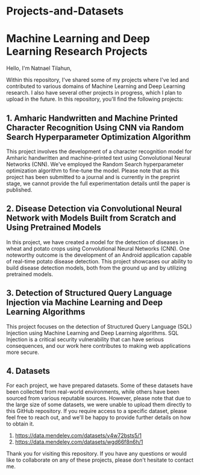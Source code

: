 # Projects-and-Datasets

# Machine Learning and Deep Learning Research Projects

Hello, I'm Natnael Tilahun,

Within this repository, I've shared some of my projects where I've led and contributed to various domains of Machine Learning and Deep Learning research. I also have several other projects in progress, which I plan to upload in the future. In this repository, you'll find the following projects:

## 1. Amharic Handwritten and Machine Printed Character Recognition Using CNN via Random Search Hyperparameter Optimization Algorithm

This project involves the development of a character recognition model for Amharic handwritten and machine-printed text using Convolutional Neural Networks (CNN). We've employed the Random Search hyperparameter optimization algorithm to fine-tune the model. Please note that as this project has been submitted to a journal and is currently in the preprint stage, we cannot provide the full experimentation details until the paper is published.

## 2. Disease Detection via Convolutional Neural Network with Models Built from Scratch and Using Pretrained Models

In this project, we have created a model for the detection of diseases in wheat and potato crops using Convolutional Neural Networks (CNN). One noteworthy outcome is the development of an Android application capable of real-time potato disease detection. This project showcases our ability to build disease detection models, both from the ground up and by utilizing pretrained models.

## 3. Detection of Structured Query Language Injection via Machine Learning and Deep Learning Algorithms

This project focuses on the detection of Structured Query Language (SQL) Injection using Machine Learning and Deep Learning algorithms. SQL Injection is a critical security vulnerability that can have serious consequences, and our work here contributes to making web applications more secure.

## 4. Datasets

For each project, we have prepared datasets. Some of these datasets have been collected from real-world environments, while others have been sourced from various reputable sources. However, please note that due to the large size of some datasets, we were unable to upload them directly to this GitHub repository. If you require access to a specific dataset, please feel free to reach out, and we'll be happy to provide further details on how to obtain it.

1. https://data.mendeley.com/datasets/v4w72bsts5/1
2. https://data.mendeley.com/datasets/wgd66f8n6h/1

Thank you for visiting this repository. If you have any questions or would like to collaborate on any of these projects, please don't hesitate to contact me.
